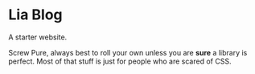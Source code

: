 Lia Blog
========================

A starter website.

Screw Pure, always best to roll your own unless you are **sure** a library is perfect. Most of that stuff is just for people who are scared of CSS.
